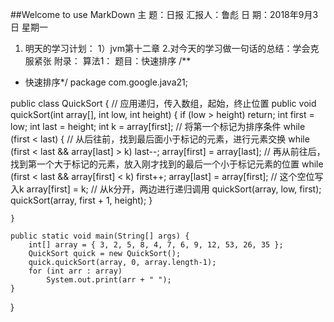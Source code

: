 ##Welcome to use MarkDown
主  题：日报
汇报人：鲁彪
日  期：2018年9月3日 星期一
1.	明天的学习计划：
1）jvm第十二章
2.对今天的学习做一句话的总结：学会克服紧张
附录：
算法1：
题目：快速排序
/**
 * 快速排序*/
package com.google.java21;

public class QuickSort {
	// 应用递归，传入数组，起始，终止位置
	public void quickSort(int array[], int low, int height) {
		if (low > height)
			return;
		int first = low;
		int last = height;
		int k = array[first]; // 将第一个标记为排序条件
		while (first < last) {
			// 从后往前，找到最后面小于标记的元素，进行元素交换
			while (first < last && array[last] > k)
				last--;
			array[first] = array[last];
			// 再从前往后，找到第一个大于标记的元素，放入刚才找到的最后一个小于标记元素的位置
			while (first < last && array[first] < k)
				first++;
			array[last] = array[first];
			// 这个空位写入k
			array[first] = k;
			// 从k分开，两边进行递归调用
			quickSort(array, low, first);
			quickSort(array, first + 1, height);
		}

	}

	public static void main(String[] args) {
		int[] array = { 3, 2, 5, 8, 4, 7, 6, 9, 12, 53, 26, 35 };
		QuickSort quick = new QuickSort();
		quick.quickSort(array, 0, array.length-1);
		for (int arr : array)
			System.out.print(arr + " ");
	}

}

